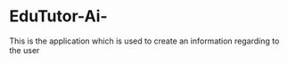 # EduTutor-Ai-
This is the application which is used to create an information regarding to the user 
